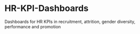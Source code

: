 # HR-KPI-Dashboards
Dashboards for HR KPIs in recruitment, attrition, gender diversity, performance and promotion

